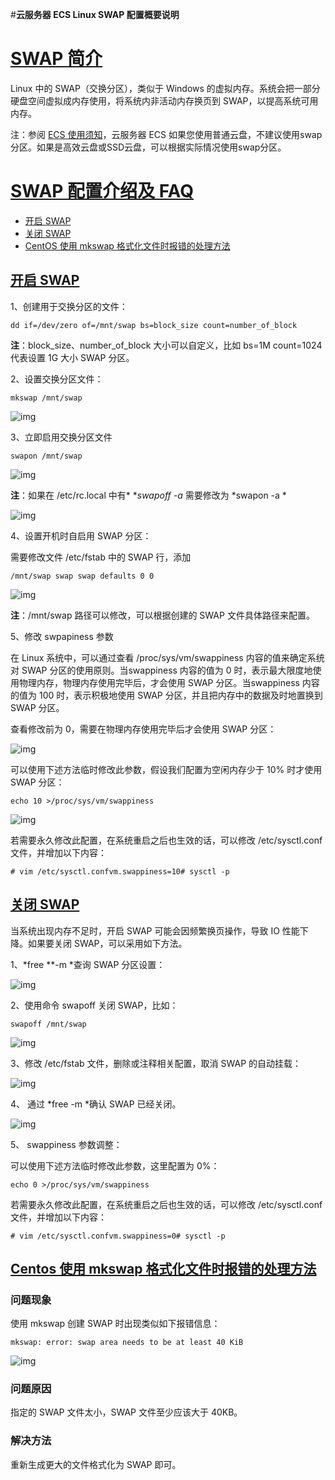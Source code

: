 #**云服务器 ECS Linux SWAP 配置概要说明**
# [SWAP 简介]()

Linux 中的 SWAP（交换分区），类似于 Windows 的虚拟内存。系统会把一部分硬盘空间虚拟成内存使用，将系统内非活动内存换页到 SWAP，以提高系统可用内存。

注：参阅 [ECS 使用须知](https://help.aliyun.com/document_detail/25430.html?spm=a2c4g.11186623.2.3.BQ3xsr)，云服务器 ECS 如果您使用普通云盘，不建议使用swap分区。如果是高效云盘或SSD云盘，可以根据实际情况使用swap分区。

# [SWAP 配置介绍及 FAQ]()

- [开启 SWAP](https://help.aliyun.com/knowledge_detail/42534.html#%E5%BC%80%E5%90%AF%20SWAP)
- [关闭 SWAP](https://help.aliyun.com/knowledge_detail/42534.html#%E5%85%B3%E9%97%AD%20SWAP)
- [CentOS 使用 mkswap 格式化文件时报错的处理方法](https://help.aliyun.com/knowledge_detail/42534.html#Centos%20%E4%BD%BF%E7%94%A8%20mkswap%20%E6%A0%BC%E5%BC%8F%E5%8C%96%E6%96%87%E4%BB%B6%E6%97%B6%E6%8A%A5%E9%94%99%E7%9A%84%E5%A4%84%E7%90%86%E6%96%B9%E6%B3%95)

## [开启 SWAP]()

1、创建用于交换分区的文件：

```
dd if=/dev/zero of=/mnt/swap bs=block_size count=number_of_block  
```

**注**：block_size、number_of_block 大小可以自定义，比如 bs=1M count=1024 代表设置 1G 大小 SWAP 分区。

2、设置交换分区文件：

```
mkswap /mnt/swap
```

![img](https://img.alicdn.com/tfscom/TB1IY7CKXXXXXavaXXXXXXXXXXX)

3、立即启用交换分区文件

```
swapon /mnt/swap
```

![img](https://img.alicdn.com/tfscom/TB1pmRcKpXXXXanXXXXXXXXXXXX)

**注**：如果在 /etc/rc.local 中有* **swapoff -a* 需要修改为 *swapon -a *

 ![img](https://img.alicdn.com/tfscom/TB1oUEFKXXXXXauaXXXXXXXXXXX)

4、设置开机时自启用 SWAP 分区：

需要修改文件 /etc/fstab 中的 SWAP 行，添加

```
/mnt/swap swap swap defaults 0 0
```

![img](https://img.alicdn.com/tfscom/TB1ecwBKXXXXXczaXXXXXXXXXXX)

**注**：/mnt/swap 路径可以修改，可以根据创建的 SWAP 文件具体路径来配置。

5、修改 swpapiness 参数

在 Linux 系统中，可以通过查看 /proc/sys/vm/swappiness 内容的值来确定系统对 SWAP 分区的使用原则。当swappiness 内容的值为 0 时，表示最大限度地使用物理内存，物理内存使用完毕后，才会使用 SWAP 分区。当swappiness 内容的值为 100 时，表示积极地使用 SWAP 分区，并且把内存中的数据及时地置换到 SWAP 分区。

查看修改前为 0，需要在物理内存使用完毕后才会使用 SWAP 分区：

![img](https://img.alicdn.com/tfscom/TB1Nxo3KXXXXXbUXpXXXXXXXXXX)

可以使用下述方法临时修改此参数，假设我们配置为空闲内存少于 10% 时才使用 SWAP 分区：

```
echo 10 >/proc/sys/vm/swappiness
```

![img](https://img.alicdn.com/tfscom/TB13LA1KXXXXXczXpXXXXXXXXXX)

若需要永久修改此配置，在系统重启之后也生效的话，可以修改 /etc/sysctl.conf 文件，并增加以下内容：  

```
# vim /etc/sysctl.confvm.swappiness=10# sysctl -p
```

## [关闭 SWAP]()

当系统出现内存不足时，开启 SWAP 可能会因频繁换页操作，导致 IO 性能下降。如果要关闭 SWAP，可以采用如下方法。

1、*free **-m *查询 SWAP 分区设置：

![img](https://img.alicdn.com/tfscom/TB1nT3WKXXXXXaoXFXXXXXXXXXX)

2、使用命令 swapoff 关闭 SWAP，比如：

```
swapoff /mnt/swap  
```

![img](https://img.alicdn.com/tfscom/TB1XcMLKXXXXXb5XVXXXXXXXXXX)

3、修改 /etc/fstab 文件，删除或注释相关配置，取消 SWAP 的自动挂载：

![img](https://img.alicdn.com/tfscom/TB1IPVeKpXXXXXyXXXXXXXXXXXX)

4、  通过 *free -m  *确认 SWAP 已经关闭。

![img](https://img.alicdn.com/tfscom/TB1jj3OKXXXXXXEXVXXXXXXXXXX)

5、 swappiness 参数调整：

可以使用下述方法临时修改此参数，这里配置为 0%：

```
echo 0 >/proc/sys/vm/swappiness    
```

若需要永久修改此配置，在系统重启之后也生效的话，可以修改 /etc/sysctl.conf 文件，并增加以下内容：

```
# vim /etc/sysctl.confvm.swappiness=0# sysctl -p
```

## [Centos 使用 mkswap 格式化文件时报错的处理方法]()

### 问题现象

使用 mkswap 创建 SWAP 时出现类似如下报错信息：

```
mkswap: error: swap area needs to be at least 40 KiB
```

![img](https://img.alicdn.com/tfscom/TB1DCsCKXXXXXcaaXXXXXXXXXXX)

### **问题原因**

指定的 SWAP 文件太小，SWAP 文件至少应该大于 40KB。

### **解决方法**

重新生成更大的文件格式化为 SWAP 即可。
